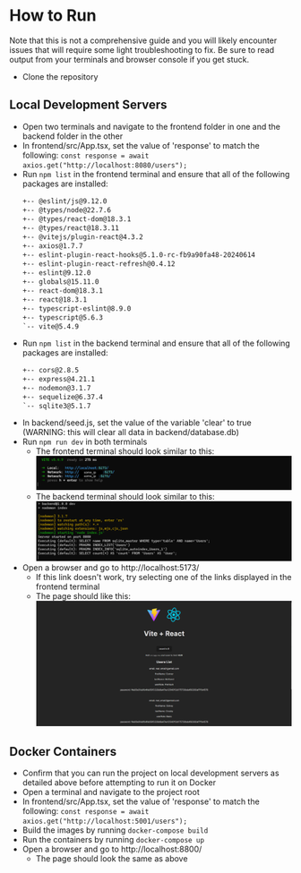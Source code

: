 # How to Run
Note that this is not a comprehensive guide and you will likely encounter issues that will require some light troubleshooting to fix. Be sure to read output from your terminals and browser console if you get stuck.
- Clone the repository
## Local Development Servers
- Open two terminals and navigate to the frontend folder in one and the backend folder in the other
- In frontend/src/App.tsx, set the value of 'response' to match the following: ```const response = await axios.get("http://localhost:8080/users");```
- Run ```npm list``` in the frontend terminal and ensure that all of the following packages are installed:
    ```
    +-- @eslint/js@9.12.0
    +-- @types/node@22.7.6
    +-- @types/react-dom@18.3.1
    +-- @types/react@18.3.11
    +-- @vitejs/plugin-react@4.3.2
    +-- axios@1.7.7
    +-- eslint-plugin-react-hooks@5.1.0-rc-fb9a90fa48-20240614
    +-- eslint-plugin-react-refresh@0.4.12
    +-- eslint@9.12.0
    +-- globals@15.11.0
    +-- react-dom@18.3.1
    +-- react@18.3.1
    +-- typescript-eslint@8.9.0
    +-- typescript@5.6.3
    `-- vite@5.4.9
    ```
- Run ```npm list``` in the backend terminal and ensure that all of the following packages are installed:
    ```
    +-- cors@2.8.5
    +-- express@4.21.1
    +-- nodemon@3.1.7
    +-- sequelize@6.37.4
    `-- sqlite3@5.1.7
    ```
- In backend/seed.js, set the value of the variable 'clear' to true (WARNING: this will clear all data in backend/database.db)
- Run ```npm run dev``` in both terminals
  - The frontend terminal should look similar to this:
        ![screenshot](frontend/public/frontend_terminal_dev.png)
  - The backend terminal should look similar to this:
        ![screenshot](frontend/public/backend_terminal_dev.png)
- Open a browser and go to http://localhost:5173/
  - If this link doesn't work, try selecting one of the links displayed in the frontend terminal
  - The page should like this:<br>
        ![screenshot](frontend/public/starter_home_page.png)

## Docker Containers
- Confirm that you can run the project on local development servers as detailed above before attempting to run it on Docker
- Open a terminal and navigate to the project root
- In frontend/src/App.tsx, set the value of 'response' to match the following: ```const response = await axios.get("http://localhost:5001/users");```
- Build the images by running ```docker-compose build```
- Run the containers by running ```docker-compose up```
- Open a browser and go to http://localhost:8800/
  - The page should look the same as above